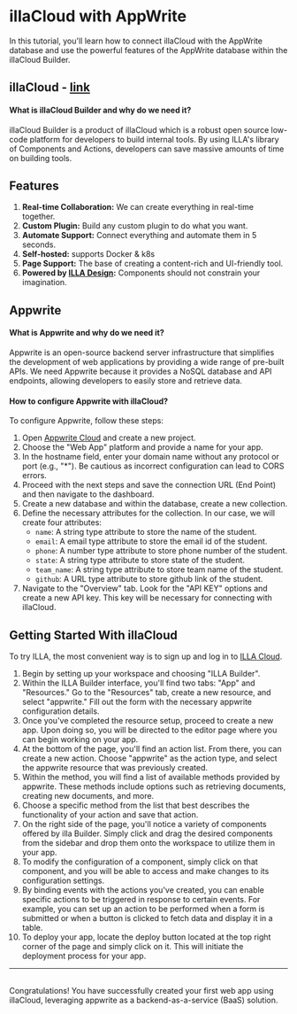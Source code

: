 # illaCloud with AppWrite

In this tutorial, you'll learn how to connect illaCloud with the AppWrite database and use the powerful features of the AppWrite database within the illaCloud Builder.

## illaCloud - [link](https://cloud.illacloud.com)

#### What is illaCloud Builder and why do we need it?

illaCloud Builder is a product of illaCloud which is a robust open source low-code platform for developers to build internal tools. By using ILLA's library of Components and Actions, developers can save massive amounts of time on building tools.

## Features

1. **Real-time Collaboration:** We can create everything in real-time together.
2. **Custom Plugin:** Build any custom plugin to do what you want.
3. **Automate Support:** Connect everything and automate them in 5 seconds.
4. **Self-hosted:** supports Docker & k8s
5. **Page Support:** The base of creating a content-rich and UI-friendly tool.
6. **Powered by [ILLA Design](https://github.com/illacloud/illa-design):** Components should not constrain your imagination.

## Appwrite

#### What is Appwrite and why do we need it?

Appwrite is an open-source backend server infrastructure that simplifies the development of web applications by providing a wide range of pre-built APIs. We need Appwrite because it provides a NoSQL database and API endpoints, allowing developers to easily store and retrieve data.

#### How to configure Appwrite with illaCloud?

To configure Appwrite, follow these steps:

1. Open [Appwrite Cloud](https://cloud.appwrite.io/) and create a new project.
2. Choose the "Web App" platform and provide a name for your app.
3. In the hostname field, enter your domain name without any protocol or port (e.g., "\*"). Be cautious as incorrect configuration can lead to CORS errors.
4. Proceed with the next steps and save the connection URL (End Point) and then navigate to the dashboard.
5. Create a new database and within the database, create a new collection.
6. Define the necessary attributes for the collection. In our case, we will create four attributes:
    - `name`: A string type attribute to store the name of the student.
    - `email`: A email type attribute to store the email id of the student.
    - `phone`: A number type attribute to store phone number of the student.
    - `state`: A string type attribute to store state of the student.
    - `team_name`: A string type attribute to store team name of the student.
    - `github`: A URL type attribute to store github link of the student.
7. Navigate to the "Overview" tab. Look for the "API KEY" options and create a new API key. This key will be necessary for connecting with illaCloud.

## Getting Started With illaCloud

To try ILLA, the most convenient way is to sign up and log in to [ILLA Cloud](https://cloud.illacloud.com/).

1. Begin by setting up your workspace and choosing "ILLA Builder".
2. Within the ILLA Builder interface, you'll find two tabs: "App" and "Resources." Go to the "Resources" tab, create a new resource, and select "appwrite." Fill out the form with the necessary appwrite configuration details.
3. Once you've completed the resource setup, proceed to create a new app. Upon doing so, you will be directed to the editor page where you can begin working on your app.
4. At the bottom of the page, you'll find an action list. From there, you can create a new action. Choose "appwrite" as the action type, and select the appwrite resource that was previously created.
5. Within the method, you will find a list of available methods provided by appwrite. These methods include options such as retrieving documents, creating new documents, and more.
6. Choose a specific method from the list that best describes the functionality of your action and save that action.
7. On the right side of the page, you'll notice a variety of components offered by illa Builder. Simply click and drag the desired components from the sidebar and drop them onto the workspace to utilize them in your app.
8. To modify the configuration of a component, simply click on that component, and you will be able to access and make changes to its configuration settings.
9. By binding events with the actions you've created, you can enable specific actions to be triggered in response to certain events. For example, you can set up an action to be performed when a form is submitted or when a button is clicked to fetch data and display it in a table.
10. To deploy your app, locate the deploy button located at the top right corner of the page and simply click on it. This will initiate the deployment process for your app.

---

\
Congratulations! You have successfully created your first web app using illaCloud, leveraging appwrite as a backend-as-a-service (BaaS) solution.
